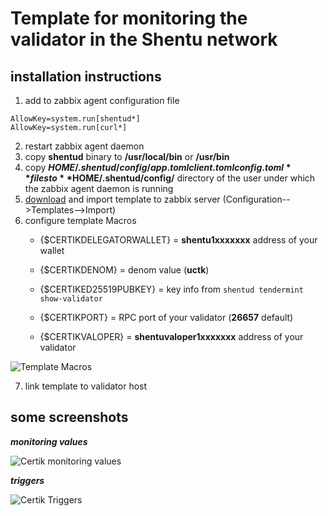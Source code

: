 # Template for monitoring the validator in the Shentu network


## installation instructions

1. add to zabbix agent configuration file
```
AllowKey=system.run[shentud*]
AllowKey=system.run[curl*]
```
2. restart zabbix agent daemon
3. copy **shentud** binary to **/usr/local/bin** or **/usr/bin**
4. copy **$HOME/.shentud/config/app.toml client.toml config.toml** files to **$HOME/.shentud/config/** directory of the user under which the zabbix agent daemon is running
5. [download](https://raw.githubusercontent.com/Yurbason/Zabbix-Templates/main/Certik/Certik.xml) and import template to zabbix server (Configuration-->Templates-->Import)
6. configure template Macros
   - {$CERTIKDELEGATORWALLET}  = **shentu1xxxxxxx** address of your wallet
   - {$CERTIKDENOM}            = denom value (**uctk**)
   - {$CERTIKED25519PUBKEY}    = key info from `shentud tendermint show-validator`
   - {$CERTIKPORT}             = RPC port of your validator (**26657** default)

   - {$CERTIKVALOPER}          = **shentuvaloper1xxxxxxx** address of your validator

![Template Macros](https://user-images.githubusercontent.com/52459938/229214680-73b143cc-5d8e-4602-85a3-52dafd91be62.png)

7. link template to validator host

## some screenshots
***monitoring values***

![Certik monitoring values](https://user-images.githubusercontent.com/52459938/229214993-1dfea5a9-26f4-4032-a472-192ff11018fd.png)


***triggers***

![Certik Triggers](https://user-images.githubusercontent.com/52459938/229214802-0e2c0433-1fc3-41f9-856f-8c730ea11b21.png)
